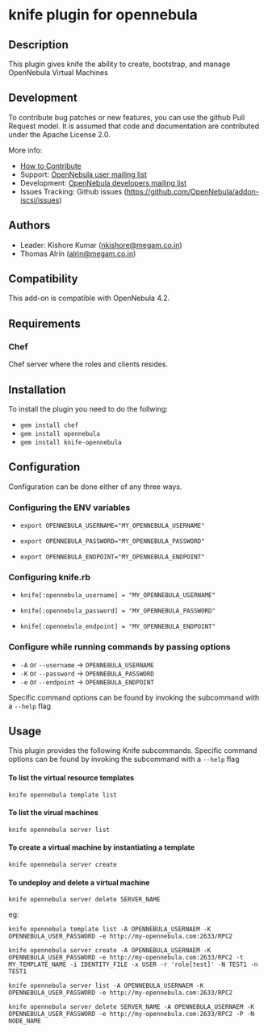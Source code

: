 # knife plugin for opennebula

## Description

This plugin gives knife the ability to create, bootstrap, and manage OpenNebula Virtual Machines

## Development

To contribute bug patches or new features, you can use the github Pull Request model. It is assumed that code and documentation are contributed under the Apache License 2.0. 

More info:
* [How to Contribute](http://opennebula.org/software:add-ons#how_to_contribute_to_an_existing_add-on)
* Support: [OpenNebula user mailing list](http://opennebula.org/community:mailinglists)
* Development: [OpenNebula developers mailing list](http://opennebula.org/community:mailinglists)
* Issues Tracking: Github issues (https://github.com/OpenNebula/addon-iscsi/issues)

## Authors

* Leader: Kishore Kumar (nkishore@megam.co.in)
* Thomas Alrin (alrin@megam.co.in)

## Compatibility

This add-on is compatible with OpenNebula 4.2.

## Requirements

### Chef

Chef server where the roles and clients resides.

## Installation

To install the plugin you need to do the follwing:

* `gem install chef`
* `gem install opennebula`
* `gem install knife-opennebula`


## Configuration

Configuration can be done either of any three ways.
### Configuring the ENV variables

* `export OPENNEBULA_USERNAME="MY_OPENNEBULA_USERNAME"`

* `export OPENNEBULA_PASSWORD="MY_OPENNEBULA_PASSWORD"`

* `export OPENNEBULA_ENDPOINT="MY_OPENNEBULA_ENDPOINT"`


### Configuring knife.rb
* `knife[:opennebula_username] = "MY_OPENNEBULA_USERNAME"`

* `knife[:opennebula_password] = "MY_OPENNEBULA_PASSWORD"`

* `knife[:opennebula_endpoint] = "MY_OPENNEBULA_ENDPOINT"`

### Configure while running commands by passing options
* `-A` or `--username` -> `OPENNEBULA_USERNAME`
* `-K` or `--password` -> `OPENNEBULA_PASSWORD`
* `-e` or `--endpoint` -> `OPENNEBULA_ENDPOINT`

Specific command options can be found by invoking the subcommand with a `--help` flag

## Usage

This plugin provides the following Knife subcommands. Specific command options can be found by invoking the subcommand with a `--help` flag


#### To list the virtual resource templates

`knife opennebula template list`


#### To list the virual machines

`knife opennebula server list`


#### To create a virtual machine by instantiating a template

`knife opennebula server create`


#### To undeploy and delete a virtual machine

`knife opennebula server delete SERVER_NAME`

eg:

    knife opennebula template list -A OPENNEBULA_USERNAEM -K OPENNEBULA_USER_PASSWORD -e http://my-opennebula.com:2633/RPC2
    
    knife opennebula server create -A OPENNEBULA_USERNAEM -K OPENNEBULA_USER_PASSWORD -e http://my-opennebula.com:2633/RPC2 -t MY_TEMPLATE_NAME -i IDENTITY_FILE -x USER -r 'role[test]' -N TEST1 -n TEST1
    
    knife opennebula server list -A OPENNEBULA_USERNAEM -K OPENNEBULA_USER_PASSWORD -e http://my-opennebula.com:2633/RPC2
    
    knife opennebula server delete SERVER_NAME -A OPENNEBULA_USERNAEM -K OPENNEBULA_USER_PASSWORD -e http://my-opennebula.com:2633/RPC2 -P -N NODE_NAME

